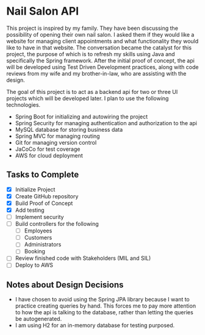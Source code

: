 # Nail Salon API
This project is inspired by my family. They have been discussing the possibility of opening their own nail salon. I asked them if they would like a website for managing client appointments and what functionality they would like to have in that website. The conversation became the catalyst for this project, the purpose of which is to refresh my skills using Java and specifically the Spring framework. After the initial proof of concept, the api will be developed using Test Driven Development practices, along with code reviews from my wife and my brother-in-law, who are assisting with the design. 

The goal of this project is to act as a backend api for two or three UI projects which will be developed later. I plan to use the following technologies.

- Spring Boot for initializing and autowiring the project
- Spring Security for managing authentication and authorization to the api
- MySQL database for storing business data
- Spring MVC for managing routing
- Git for managing version control
- JaCoCo for test coverage 
- AWS for cloud deployment


## Tasks to Complete
- [x] Initialize Project
- [x] Create GitHub repository
- [x] Build Proof of Concept
- [x] Add testing
- [ ] Implement security
- [ ] Build controllers for the following 
    - [ ] Employees
    - [ ] Customers
    - [ ] Administrators
    - [ ] Booking
- [ ] Review finished code with Stakeholders (MIL and SIL)
- [ ] Deploy to AWS

## Notes about Design Decisions
- I have chosen to avoid using the Spring JPA library because I want to practice creating queries by hand. This forces me to pay more attention to how the api is talking to the database, rather than letting the queries be autogenerated.
- I am using H2 for an in-memory database for testing purposed. 